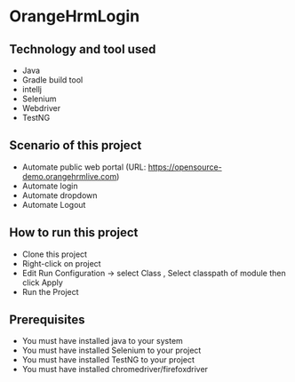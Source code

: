 # OrangeHrmLogin

## Technology and tool used
- Java
- Gradle build tool
- intellj
- Selenium
- Webdriver
- TestNG

## Scenario of this project
- Automate public web portal (URL: https://opensource-demo.orangehrmlive.com)
- Automate login
- Automate dropdown
- Automate Logout

## How to run this project
- Clone this project
- Right-click on project
- Edit Run Configuration -> select Class , Select classpath of module then click Apply
- Run the Project

## Prerequisites
- You must have installed java to your system 
- You must have installed Selenium to your project 
- You must have installed TestNG to your project
- You must have installed chromedriver/firefoxdriver

